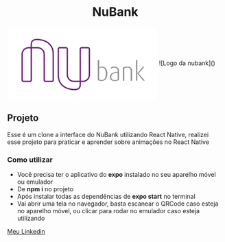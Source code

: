 <h1 align="center">NuBank</h1>
<img src="https://github.com/ThiagoFelippi/NuBank/blob/master/Logo_nubank.png" align="center" >
![Logo da nubank]()

## Projeto
Esse é um clone a interface do NuBank utilizando React Native, realizei esse projeto para praticar e aprender sobre animações no React Native

### Como utilizar
* Você precisa ter o aplicativo do **expo** instalado no seu aparelho móvel ou emulador
* De **npm i** no projeto
* Após instalar todas as dependências de **expo start** no terminal
* Vai abrir uma tela no navegador, basta escanear o QRCode caso esteja no aparelho móvel, ou clicar para rodar no emulador caso esteja utilizando

[Meu Linkedin](https://www.linkedin.com/in/thiago-crespo-felippi/)
